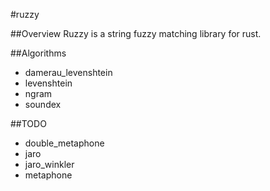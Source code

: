 #ruzzy

##Overview
Ruzzy is a string fuzzy matching library for rust.

##Algorithms
- damerau_levenshtein
- levenshtein
- ngram
- soundex

##TODO
- double_metaphone
- jaro
- jaro_winkler
- metaphone
